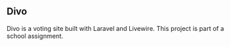 ## Divo

Divo is a voting site built with Laravel and Livewire. This project is part of a school assignment.
